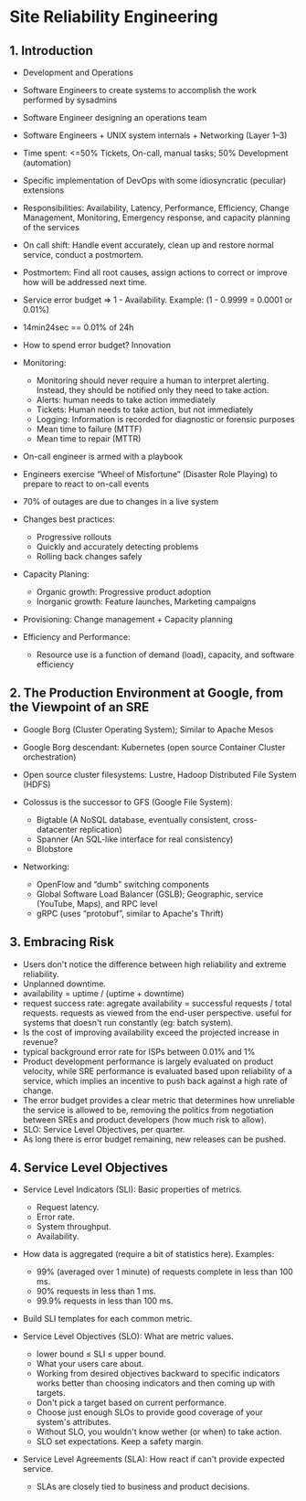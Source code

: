 # Site Reliability Engineering

## 1. Introduction

- Development and Operations
- Software Engineers to create systems to accomplish the work performed by sysadmins
- Software Engineer designing an operations team
- Software Engineers + UNIX system internals + Networking (Layer 1–3)
- Time spent: <=50% Tickets, On-call, manual tasks; 50% Development (automation)
- Specific implementation of DevOps with some idiosyncratic (peculiar) extensions
- Responsibilities: Availability, Latency, Performance, Efficiency, Change Management, Monitoring, Emergency response, and capacity planning of the services
- On call shift: Handle event accurately, clean up and restore normal service, conduct a postmortem.
- Postmortem: Find all root causes, assign actions to correct or improve how will be addressed next time.

- Service error budget => 1 - Availability. Example: (1 - 0.9999 = 0.0001 or 0.01%)
- 14min24sec == 0.01% of 24h
- How to spend error budget? Innovation

- Monitoring:
  - Monitoring should never require a human to interpret alerting. Instead, they should be notified only they need to take action.
  - Alerts: human needs to take action immediately
  - Tickets: Human needs to take action, but not immediately
  - Logging: Information is recorded for diagnostic or forensic purposes
  - Mean time to failure (MTTF)
  - Mean time to repair (MTTR)

- On-call engineer is armed with a playbook
- Engineers exercise “Wheel of Misfortune” (Disaster Role Playing) to prepare to react to on-call events
- 70% of outages are due to changes in a live system

- Changes best practices:
  - Progressive rollouts
  - Quickly and accurately detecting problems
  - Rolling back changes safely

- Capacity Planing:
  - Organic growth: Progressive product adoption
  - Inorganic growth: Feature launches, Marketing campaigns

- Provisioning: Change management + Capacity planning

- Efficiency and Performance:
  - Resource use is a function of demand (load), capacity, and software efficiency


## 2. The Production Environment at Google, from the Viewpoint of an SRE

- Google Borg (Cluster Operating System); Similar to Apache Mesos
- Google Borg descendant: Kubernetes (open source Container Cluster orchestration)
- Open source cluster filesystems: Lustre, Hadoop Distributed File System (HDFS)

- Colossus is the successor to GFS (Google File System):
  - Bigtable (A NoSQL database, eventually consistent, cross-datacenter replication)
  - Spanner (An SQL-like interface for real consistency)
  - Blobstore

- Networking:
  - OpenFlow and “dumb” switching components
  - Global Software Load Balancer (GSLB); Geographic, service (YouTube, Maps), and RPC level
  - gRPC (uses “protobuf”, similar to Apache's Thrift)

## 3. Embracing Risk

- Users don't notice the difference between high reliability and extreme reliability.
- Unplanned downtime.
- availability = uptime / (uptime + downtime)
- request success rate: agregate availability = successful requests / total requests. requests as viewed from the end-user perspective. useful for systems that doesn't run constantly (eg: batch system).
- Is the cost of improving availability exceed the projected increase in revenue?
- typical background error rate for ISPs between 0.01% and 1%
- Product development performance is largely evaluated on product velocity, while SRE performance is evaluated based upon reliability of a service, which implies an incentive to push back against a high rate of change.
- The error budget provides a clear metric that determines how unreliable the service is allowed to be, removing the politics from negotiation between SREs and product developers (how much risk to allow).
- SLO: Service Level Objectives, per quarter.
- As long there is error budget remaining, new releases can be pushed.

## 4. Service Level Objectives

- Service Level Indicators (SLI): Basic properties of metrics.
  - Request latency.
  - Error rate.
  - System throughput.
  - Availability.
- How data is aggregated (require a bit of statistics here). Examples:
  - 99% (averaged over 1 minute) of requests complete in less than 100 ms.
  - 90% requests in less than 1 ms.
  - 99.9% requests in less than 100 ms.
- Build SLI templates for each common metric.

- Service Level Objectives (SLO): What are metric values.
  - lower bound ≤ SLI ≤ upper bound.
  - What your users care about.
  - Working from desired objectives backward to specific indicators works better than choosing indicators and then coming up with targets.
  - Don't pick a target based on current performance.
  - Choose just enough SLOs to provide good coverage of your system's attributes.
  - Without SLO, you wouldn't know wether (or when) to take action.
  - SLO set expectations. Keep a safety margin.

- Service Level Agreements (SLA): How react if can't provide expected service.
  - SLAs are closely tied to business and product decisions.


